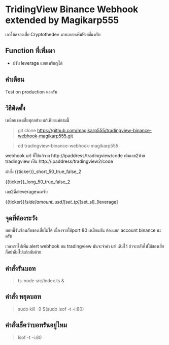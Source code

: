 # TridingView Binance Webhook extended by Magikarp555

เอาโค้ดของเสี่ย Cryptothedev มาทะยอยเพิ่มฟังค์ชั่นครับ

## Function ที่เพิ่มมา
- ปรับ leverage แยกเหรียญได้

## คำเตือน
Test on production นะครับ

## วิธีติดตั้ง
เหมือนของเสี่ยทุกอย่าง แก้เพียงแค่ตามนี้

> git clone https://github.com/magikarp555/tradingview-binance-webhook-magikarp555.git

> cd tradingview-binance-webhook-magikarp555

webhook url ที่ใช้แก้จาก
http://ipaddress/tradingview/code
เติมเลข2ท้าย tradingview เป็น
http://ipaddress/tradingview2/code

คำสั่ง
{{ticker}}_short_50_true_false_2

{{ticker}}_long_50_true_false_2

เลข2คือleverageนะครับ

{{ticker}}_[side]_amount_usd]_[set_tp]_[set_sl]_[leverage]

## จุดที่ต้องระวัง
บอทนี้รันซ้อนกับของเสี่ยไม่ได้ เนื่องจากใช้port 80 เหมือนกัน ต้องแยก account binance นะครับ

เวลาเราไปเพิ่ม alert webhook บน tradingview มันจะจำค่า url เดิมไว้ ถ้าจะกลับไปใช้ของเสี่ย ก็อย่าลืมไปแก้กลับด้วย

## คำสั่งรันบอท
> ts-node src/index.ts &

## คำสั่ง หยุดบอท
> sudo kill -9 $(sudo lsof -t -i:80)

## คำสั่งเช็คว่าบอทรันอยู่ไหม
> lsof -t -i:80
